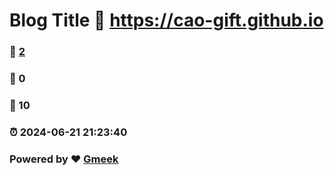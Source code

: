 # Blog Title :link: https://cao-gift.github.io 
### :page_facing_up: [2](https://cao-gift.github.io/tag.html) 
### :speech_balloon: 0 
### :hibiscus: 10 
### :alarm_clock: 2024-06-21 21:23:40 
### Powered by :heart: [Gmeek](https://github.com/Meekdai/Gmeek)
